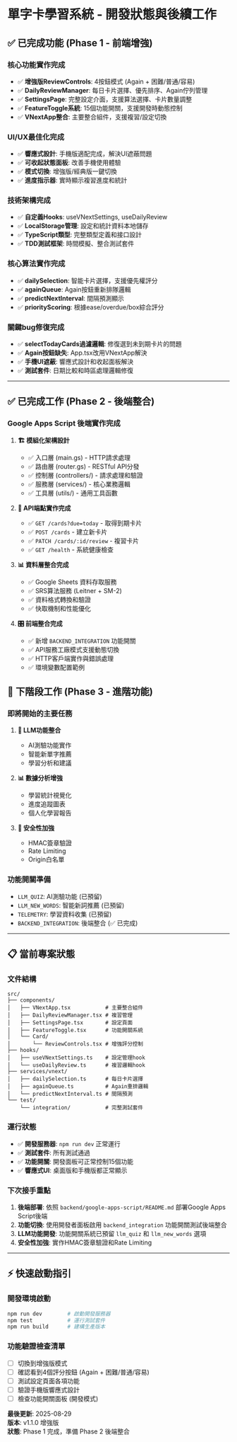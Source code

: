 # 單字卡學習系統 - 開發狀態與後續工作

## ✅ 已完成功能 (Phase 1 - 前端增強)

### 核心功能實作完成
- ✅ **增強版ReviewControls**: 4按鈕模式 (Again + 困難/普通/容易)  
- ✅ **DailyReviewManager**: 每日卡片選擇、優先排序、Again佇列管理
- ✅ **SettingsPage**: 完整設定介面，支援算法選擇、卡片數量調整
- ✅ **FeatureToggle系統**: 15個功能開關，支援開發時動態控制
- ✅ **VNextApp整合**: 主要整合組件，支援複習/設定切換

### UI/UX最佳化完成  
- ✅ **響應式設計**: 手機版適配完成，解決UI遮蔽問題
- ✅ **可收起狀態面板**: 改善手機使用體驗
- ✅ **模式切換**: 增強版/經典版一鍵切換
- ✅ **進度指示器**: 實時顯示複習進度和統計

### 技術架構完成
- ✅ **自定義Hooks**: useVNextSettings, useDailyReview
- ✅ **LocalStorage管理**: 設定和統計資料本地儲存  
- ✅ **TypeScript類型**: 完整類型定義和接口設計
- ✅ **TDD測試框架**: 時間模擬、整合測試套件

### 核心算法實作完成
- ✅ **dailySelection**: 智能卡片選擇，支援優先權評分
- ✅ **againQueue**: Again按鈕重新排隊邏輯
- ✅ **predictNextInterval**: 間隔預測顯示
- ✅ **priorityScoring**: 根據ease/overdue/box綜合評分

### 關鍵bug修復完成
- ✅ **selectTodayCards過濾邏輯**: 修復選到未到期卡片的問題
- ✅ **Again按鈕缺失**: App.tsx改用VNextApp解決
- ✅ **手機UI遮蔽**: 響應式設計和收起面板解決  
- ✅ **測試套件**: 日期比較和時區處理邏輯修復

---

## ✅ 已完成工作 (Phase 2 - 後端整合)

### Google Apps Script 後端實作完成
1. **🏗 模組化架構設計**
   - ✅ 入口層 (main.gs) - HTTP請求處理
   - ✅ 路由層 (router.gs) - RESTful API分發
   - ✅ 控制層 (controllers/) - 請求處理和驗證
   - ✅ 服務層 (services/) - 核心業務邏輯
   - ✅ 工具層 (utils/) - 通用工具函數

2. **🔌 API端點實作完成**
   - ✅ `GET /cards?due=today` - 取得到期卡片
   - ✅ `POST /cards` - 建立新卡片
   - ✅ `PATCH /cards/:id/review` - 複習卡片
   - ✅ `GET /health` - 系統健康檢查

3. **📊 資料層整合完成**
   - ✅ Google Sheets 資料存取服務
   - ✅ SRS算法服務 (Leitner + SM-2)
   - ✅ 資料格式轉換和驗證
   - ✅ 快取機制和性能優化

4. **🎛 前端整合完成**
   - ✅ 新增 `BACKEND_INTEGRATION` 功能開關
   - ✅ API服務工廠模式支援動態切換
   - ✅ HTTP客戶端實作與錯誤處理
   - ✅ 環境變數配置範例

## 🔄 下階段工作 (Phase 3 - 進階功能)

### 即將開始的主要任務
1. **🤖 LLM功能整合**  
   - AI測驗功能實作
   - 智能新單字推薦
   - 學習分析和建議

2. **📊 數據分析增強**
   - 學習統計視覺化
   - 進度追蹤圖表
   - 個人化學習報告

3. **🔐 安全性加強**
   - HMAC簽章驗證
   - Rate Limiting
   - Origin白名單

### 功能開關準備
- `LLM_QUIZ`: AI測驗功能 (已預留)
- `LLM_NEW_WORDS`: 智能新詞推薦 (已預留)  
- `TELEMETRY`: 學習資料收集 (已預留)
- `BACKEND_INTEGRATION`: 後端整合 (✅ 已完成)

---

## 📋 當前專案狀態

### 文件結構
```
src/
├── components/
│   ├── VNextApp.tsx           # 主要整合組件  
│   ├── DailyReviewManager.tsx # 複習管理
│   ├── SettingsPage.tsx       # 設定頁面
│   ├── FeatureToggle.tsx      # 功能開關系統
│   └── Card/
│       └── ReviewControls.tsx # 增強評分控制
├── hooks/  
│   ├── useVNextSettings.ts    # 設定管理hook
│   └── useDailyReview.ts      # 複習邏輯hook  
├── services/vnext/
│   ├── dailySelection.ts      # 每日卡片選擇
│   ├── againQueue.ts          # Again重排邏輯
│   └── predictNextInterval.ts # 間隔預測
└── test/
    └── integration/           # 完整測試套件
```

### 運行狀態
- ✅ **開發服務器**: `npm run dev` 正常運行
- ✅ **測試套件**: 所有測試通過
- ✅ **功能開關**: 開發面板可正常控制15個功能  
- ✅ **響應式UI**: 桌面版和手機版都正常顯示

### 下次接手重點
1. **後端部署**: 依照 `backend/google-apps-script/README.md` 部署Google Apps Script後端
2. **功能切換**: 使用開發者面板啟用 `backend_integration` 功能開關測試後端整合
3. **LLM功能開發**: 功能開關系統已預留 `llm_quiz` 和 `llm_new_words` 選項
4. **安全性加強**: 實作HMAC簽章驗證和Rate Limiting

---

## ⚡ 快速啟動指引

### 開發環境啟動
```bash
npm run dev        # 啟動開發服務器
npm test           # 運行測試套件  
npm run build      # 建構生產版本
```

### 功能驗證檢查清單
- [ ] 切換到增強版模式
- [ ] 確認看到4個評分按鈕 (Again + 困難/普通/容易)
- [ ] 測試設定頁面各項功能
- [ ] 驗證手機版響應式設計
- [ ] 檢查功能開關面板 (開發模式)

**最後更新**: 2025-08-29  
**版本**: v1.1.0 增強版  
**狀態**: Phase 1 完成，準備 Phase 2 後端整合